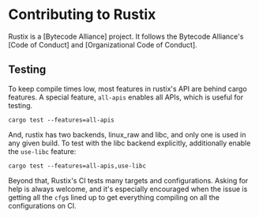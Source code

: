 # Contributing to Rustix

Rustix is a [Bytecode Alliance] project. It follows the Bytecode Alliance's
[Code of Conduct] and [Organizational Code of Conduct].

## Testing

To keep compile times low, most features in rustix's API are behind cargo
features. A special feature, `all-apis` enables all APIs, which is useful
for testing.

```
cargo test --features=all-apis
```

And, rustix has two backends, linux_raw and libc, and only one is used in
any given build. To test with the libc backend explicitly, additionally
enable the `use-libc` feature:

```
cargo test --features=all-apis,use-libc
```

Beyond that, Rustix's CI tests many targets and configurations. Asking for
help is always welcome, and it's especially encouraged when the issue is
getting all the `cfg`s lined up to get everything compiling on all the
configurations on CI.
